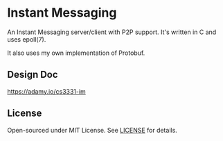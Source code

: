 # Instant Messaging

An Instant Messaging server/client with P2P support. It's written in C and uses epoll(7).

It also uses my own implementation of Protobuf.

## Design Doc
https://adamy.io/cs3331-im

## License
Open-sourced under MIT License. See [LICENSE](LICENSE) for details.
